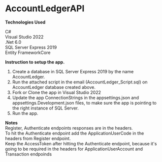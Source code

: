 # AccountLedgerAPI
<b>Technologies Used</b> <br/>

C#<br/>
Visual Studio 2022<br/>
.Net 6.0<br/>
SQL Server Express 2019<br/>
Entity FrameworkCore<br/>

<b>Instruction to setup the app.</b>

1. Create a database in SQL Server Express 2019 by the name AccountLedger.<br/>
2. Run the attached script in the email (AccountLedger_Script.sql) on AccountLedger database created above.<br/>
3. Fork or Clone the app in Visual Studio 2022<br/>
4. Update the app ConnectionStrings in the appsettings.json and appsettings.Development.json files, to make sure the app is pointing to the right instance of SQL Server.<br/>
5. Run the app.<br/>


<b>Notes</b> <br/>
Register, Authenticate endpoints responses are in the headers.<br/>
To hit the Authenticate endpoint add the ApplicationUserCode in the headers from Register endpoint.<br/>
Keep the AccessToken after hitting the Authenticate endpoint, because it's going to be required in the headers for ApplicationUserAccount and Transaction endpoinds<br/>
